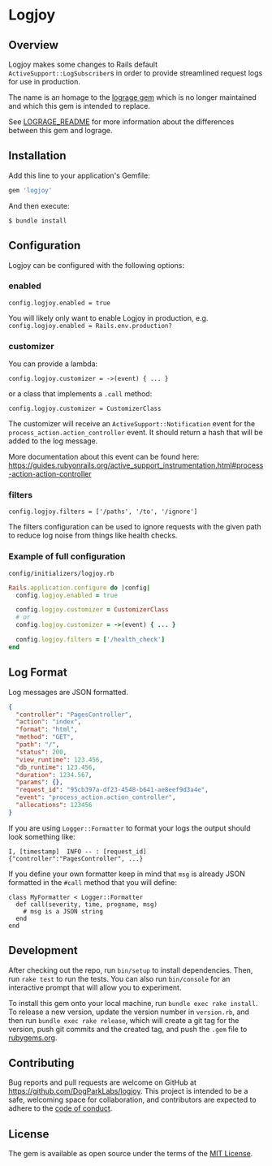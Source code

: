 # Logjoy

## Overview

Logjoy makes some changes to Rails default `ActiveSupport::LogSubscriber`s in order
to provide streamlined request logs for use in production.

The name is an homage to the [lograge gem](https://github.com/roidrage/lograge)
which is no longer maintained and which this gem is intended to replace.

See
[LOGRAGE_README](https://github.com/DogParkLabs/logjoy/blob/main/LOGRAGE_README.md)
for more information about the differences between this gem and lograge.

## Installation

Add this line to your application's Gemfile:

```ruby
gem 'logjoy'
```

And then execute:

    $ bundle install

## Configuration

Logjoy can be configured with the following options:

### enabled

`config.logjoy.enabled = true`

You will likely only want to enable Logjoy in production, e.g. `config.logjoy.enabled = Rails.env.production?`

### customizer

You can provide a lambda:

`config.logjoy.customizer = ->(event) { ... }`

or a class that implements a `.call` method:

`config.logjoy.customizer = CustomizerClass`

The customizer will receive an `ActiveSupport::Notification` event for the
`process_action.action_controller` event.
It should return a hash that will be added to the log message.

More documentation about this event can be found here:
https://guides.rubyonrails.org/active_support_instrumentation.html#process-action-action-controller

### filters

`config.logjoy.filters = ['/paths', '/to', '/ignore']`

The filters configuration can be used to ignore requests with the given path to
reduce log noise from things like health checks.

### Example of full configuration

`config/initializers/logjoy.rb`

```ruby
Rails.application.configure do |config|
  config.logjoy.enabled = true

  config.logjoy.customizer = CustomizerClass
  # or
  config.logjoy.customizer = ->(event) { ... }

  config.logjoy.filters = ['/health_check']
end
```

## Log Format

Log messages are JSON formatted.

```json
{
  "controller": "PagesController",
  "action": "index",
  "format": "html",
  "method": "GET",
  "path": "/",
  "status": 200,
  "view_runtime": 123.456,
  "db_runtime": 123.456,
  "duration": 1234.567,
  "params": {},
  "request_id": "95cb397a-df23-4548-b641-ae8eef9d3a4e",
  "event": "process_action.action_controller",
  "allocations": 123456
}
```

If you are using `Logger::Formatter` to format your logs the output should look something like:

`I, [timestamp]  INFO -- : [request_id] {"controller":"PagesController", ...}`

If you define your own formatter keep in mind that `msg` is already JSON formatted in the `#call` method that you will define:

```
class MyFormatter < Logger::Formatter
  def call(severity, time, progname, msg)
    # msg is a JSON string
  end
end
```

## Development

After checking out the repo, run `bin/setup` to install dependencies. Then, run
`rake test` to run the tests. You can also run `bin/console` for an interactive
prompt that will allow you to experiment.

To install this gem onto your local machine, run `bundle exec rake install`. To
release a new version, update the version number in `version.rb`, and then run
`bundle exec rake release`, which will create a git tag for the version, push
git commits and the created tag, and push the `.gem` file to
[rubygems.org](https://rubygems.org).

## Contributing

Bug reports and pull requests are welcome on GitHub at
https://github.com/DogParkLabs/logjoy. This project is intended to be a safe,
welcoming space for collaboration, and contributors are expected to adhere to
the [code of
conduct](https://github.com/DogParkLabs/logjoy/blob/master/CODE_OF_CONDUCT.md).

## License

The gem is available as open source under the terms of the [MIT
License](https://opensource.org/licenses/MIT).
